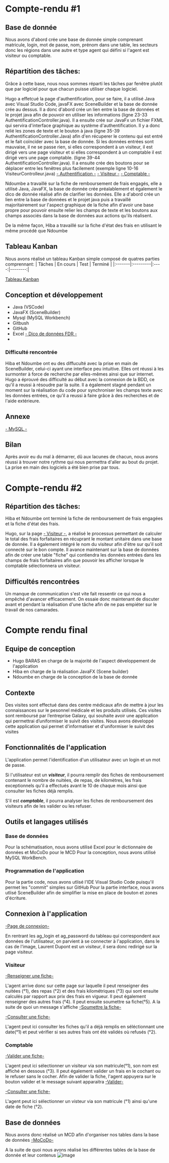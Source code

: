 # Compte-rendu #1


## Base de donnée
Nous avons d'abord crée une base de donnée simple comprenant matricule, login, mot de passe, nom, prénom dans une table, les secteurs donc les régions dans une autre et type agent qui défini si l'agent est visiteur ou comptable.



## Répartition des tâches:
Grâce à cette base, nous nous sommes réparti les tâches par fenêtre plutôt que par logiciel pour que chacun puisse utiliser chaque logiciel.

Hugo a effetcué la page d'authentification, pour se faire, il a utilisé Java avec Visual Studio Code, javaFX avec SceneBuilder et la base de donnée crée au dessus.
Il a donc d'abord crée un lien entre la base de données et le projet java afin de pouvoir en utiliser les informations (ligne 23-33 AuthentificationController.java). Il a ensuite crée sur JavaFx un fichier FXML qui servira d'interface graphique au système d'authentification. Il y a donc relié les zones de texte et le bouton à java (ligne 35-39 AuthentificationController.Java) afin d'en récuperer le contenu qui est entré et le fait coïncider avec la base de donnée. Si les données entrées sont mauvaise, il ne se passe rien, si elles correspondent à un visiteur, il est dirigé vers une page visiteur et si elles correspondent à un comptable il est dirigé vers une page comptable. (ligne 39-44 AuthentificationController.java). Il a ensuite crée des boutons pour se déplacer entre les fenêtres plus facilement (exemple ligne 10-16 VisiteurControlleur.java)
[- Authentification -](https://github.com/hugobaras/ap/blob/master/authentification.png)  [- Visiteur -](https://github.com/hugobaras/ap/blob/master/visiteur.png) [- Comptable -](https://github.com/hugobaras/ap/blob/master/camptable.png)

Ndoumbe a travaillé sur la fiche de remboursement de frais engagés, elle a utilisé Java, JavaFX, la base de donnée crée préalablement et également le dico de donnée réalisé afin de clarifier les données. Elle a d'abord crée un lien entre la base de données et le projet java puis a travaillé majoritairement sur l'aspect graphique de la fiche afin d'avoir une base propre pour pouvoir ensuite relier les champs de texte et les boutons aux champs associés dans la base de données aux actions qu'ils réalisent. 

De la même façon, Hiba a travaillé sur la fiche d'état des frais en utilisant le même procédé que Ndoumbe 


## Tableau Kanban
Nous avons réalisé un tableau Kanban simple composé de quatres parties comprennant: 
| Tâches | En cours | Test | Terminé |
|:-------|:---------|:----:|--------:|


[Tableau Kanban](https://trello.com/invite/b/rVH7JqII/9b7bd25f2113099189ab73e2ac0586d3/modele-kanban)


## Conception et développement
* Java (VSCode)
* JavaFX (SceneBuilder)
* Mysql (MySQL Workbench)
* Gitbush
* GitHub
* Excel [- Dico de données FDR -](https://github.com/hugobaras/ap/blob/master/Dico%20de%20données.xlsx)
* 
### Difficulté rencontrée
Hiba et Ndoumbe ont eu des diffuculté avec la prise en main de SceneBuilder, celui-ci ayant une interface peu intuitive. Elles ont réussi à les surmonter à force de recherche par elles-mêmes ainsi que sur internet. 
Hugo a éprouvé des difficulté au début avec la connexion de la BDD, ce qu'il a reussi à résoudre par la suite. Il a également stagné pendant un moment sur la réalisation du code pour synchroniser les champs texte avec les données entrées, ce qu'il a reussi à faire grâce à des recherches et de l'aide extérieure.


## Annexe
[- MySQL -](https://github.com/hugobaras/ap/blob/master/gsb.sql)


## Bilan
Après avoir eu du mal à démarrer, dû aux lacunes de chacun, nous avons réussi à trouver notre rythme qui nous permettra d'aller au bout du projet. La prise en main des logiciels a été bien prise par tous. 

# Compte-rendu #2

## Répartition des tâches:
Hiba et Ndoumbe ont terminé la fiche de remboursement de frais engagées et la fiche d'état des frais.

Hugo, sur la page [- Visiteur -](https://github.com/hugobaras/ap/blob/master/visiteur.png), a réalisé le processus permettant de calculer le total des frais forfaitaires en récuprant le montant unitaire dans une base de donnée. Il a également intégré le nom du visiteur afin d'être sur qu'il soit connecté sur le bon compte. 
Il avance maintenant sur la base de données afin de créer une table "fiche" qui contiendra les données entrées dans les champs de frais forfaitaires afin que pouvoir les afficher lorsque le comptable sélectionnera un visiteur. 

## Difficultés rencontrées
Un manque de communication s'est vite fait ressentir ce qui nous a empêché d'avancer efficacement. On essaie donc maintenant de discuter avant et pendant la réalisation d'une tâche afin de ne pas empiéter sur le travail de nos camarades.  


# Compte rendu final

## Equipe de conception
- Hugo BARAS en charge de la majorité de l'aspect développement de l'application
- Hiba en charge de la réalisation JavaFX (Scene builder)
- Ndoumbe en charge de la conception de la base de donnée


## Contexte
Des visites sont effectué dans des centre médicaux afin de mettre à jour les 
connaissances sur le pesonnel médicale et les produits utilisés.
Ces visites sont remboursé par l’entreprise Galaxy, qui souhaite avoir une 
application qui permettrai d’uniformiser le suivit des visites.
Nous avons développé cette application qui permet d'informatiser et d'uniformiser 
le suivit des visites

## Fonctionnalités de l'application

L'application permet l'identification d'un utilisateur avec un login et un mot de passe.

Si l'utilisateur est un ***visiteur***, il pourra remplir des fiches de remboursement contenant le nombre de nuitées, de repas, de kilomètres, les frais exceptionnels qu'il a effectués avant le 10 de chaque mois ainsi que consulter les fiches déjà remplis. 

S'il est ***comptable***, il pourra analyser les fiches de remboursement des visiteurs afin de les valider ou les refuser.

## Outils et langages utilisés

### Base de données

Pour la schématisation, nous avons utilisé Excel pour le dictionnaire de données et MoCoDo pour le MCD
Pour la conception, nous avons utilisé MySQL WorkBench.

### Programmation de l'application

Pour la partie code, nous avons utlisé l'IDE Visual Studio Code puisqu'il permet les "commit" simples sur GitHub
Pour la partie interface, nous avons utlisé SceneBuilder afin de simplifier la mise en place de bouton et zones d'écriture.

## Connexion à l'application
[-Page de connexion-](https://github.com/hugobaras/ap/blob/master/login.png)

En rentrant les ag_login et ag_password du tableau qui correspondent aux données de l'utilisateur, on parvient à se connecter à l'application, dans le cas de l'image, Laurent Dupont est un visiteur, il sera donc redirigé sur la page visiteur. 
### Visiteur
[-Renseigner une fiche-](https://github.com/hugobaras/ap/blob/master/renseignerVisieur.png)

L'agent arrive donc sur cette page sur laquelle il peut renseigner des nuitées (°1), des repas (°2) et des frais kilométriques (°3) qui sont ensuite calculés par rapport aux prix des frais en vigueur. Il peut également renseigner des autres frais (°4). Il peut ensuite soumettre sa fiche(°5). A la suite de quoi un message s'affiche [-Soumettre la fiche-](https://github.com/hugobaras/ap/blob/master/soumettre.png)

[-Consulter une fiche-](https;//github.com/hugobaras/ap/blob/master/consulterVisiteur.png)

L'agent peut ici consulter les fiches qu'il a déjà remplis en séléctionnant une date(°1) et peut vérifier si ses autres frais ont été validés où refusés (°2).

### Comptable
[-Valider une fiche-](https://github.com/hugobaras/ap/bloc/master/validerComptable.png)

L'agent peut ici sélectionner un visiteur via son matricule(°1), son nom est affiché en dessous (°3). Il peut également valider un frais en le cochant ou le refuser sans le cocher. Afin de valider la fiche, l'agent appuyera sur le bouton valider et le message suivant apparaitra [-Valider-](https://github.com/hugobaras/ap/blob/master/valider.png)

[-Consulter une fiche-](https://github.com/hugobaras/ap/blob/master/consulterComptable.png)

L'agent peut ici sélectionner un visteur via son matricule (°1) ainsi qu'une date de fiche (°2). 

## Base de données

Nous avons donc réalisé un MCD afin d'organiser nos tables dans la base de données [-MoCoDo-](https://github.com/hugobaras/ap/bloc/master/mocodo.png)

A la suite de quoi nous avons réalisé les différentes tables de la base de donnée et leur contenus ![image](https://user-images.githubusercontent.com/98149044/168809391-052abd6d-0d4c-489e-85c5-e768b1fd1945.png)

